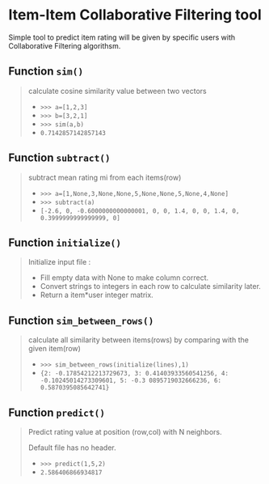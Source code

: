 # Item-Item Collaborative Filtering tool
Simple tool to predict item rating will be given by specific users
with Collaborative Filtering algorithsm.

Function `sim()`
-
>calculate cosine similarity value between two vectors
>
>* `>>> a=[1,2,3]`
>* `>>> b=[3,2,1]`
>* `>>> sim(a,b)`
>* `0.7142857142857143`

Function `subtract()`
-
>subtract mean rating mi from each items(row)
>
>* `>>> a=[1,None,3,None,None,5,None,None,5,None,4,None]`
>* `>>> subtract(a)`
>* `[-2.6, 0, -0.6000000000000001, 0, 0, 1.4, 0, 0, 1.4, 0, 0.3999999999999999, 0]`

Function `initialize()`
-
>Initialize input file : 
>* Fill empty data with None to make column correct.
>* Convert strings to integers in each row to calculate similarity later.
>* Return a item*user integer matrix.
>

Function `sim_between_rows()`
-
>calculate all similarity between items(rows) by comparing with the given item(row)
>
>* `>>> sim_between_rows(initialize(lines),1)`
>* `{2: -0.17854212213729673, 3: 0.41403933560541256, 4: -0.10245014273309601, 5: -0.3
>0895719032666236, 6: 0.5870395085642741}`


Function `predict()`
-
>Predict rating value at position (row,col) with N neighbors.
>
>Default file has no header.
>
>* `>>> predict(1,5,2)`
>* `2.586406866934817`

